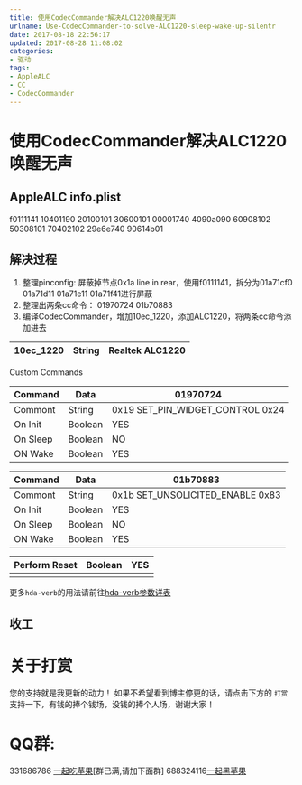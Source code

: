 ```yaml
---
title: 使用CodecCommander解决ALC1220唤醒无声
urlname: Use-CodecCommander-to-solve-ALC1220-sleep-wake-up-silentr
date: 2017-08-18 22:56:17
updated: 2017-08-28 11:08:02
categories:
- 驱动
tags:
- AppleALC
- CC
- CodecCommander
---
```


# 使用CodecCommander解决ALC1220唤醒无声
## AppleALC info.plist
f0111141 10401190 20100101 30600101 00001740 4090a090 60908102 50308101 70402102 29e6e740 90614b01

## 解决过程
1. 整理pinconfig:
   屏蔽掉节点0x1a line in rear，使用f0111141，拆分为01a71cf0 01a71d11 01a71e11 01a71f41进行屏蔽
2. 整理出两条cc命令：
    01970724 01b70883
3. 编译CodecCommander，增加10ec_1220，添加ALC1220，将两条cc命令添加进去

| 10ec_1220 | String | Realtek ALC1220 |
| --- | --- | --- |

Custom Commands

| Command | Data | 01970724 |
| --- | --- | --- |
|Commont|String|0x19 SET_PIN_WIDGET_CONTROL 0x24|
|On Init|Boolean|YES|
|On Sleep|Boolean|NO|
|ON Wake|Boolean|YES|

| Command | Data | 01b70883 |
| --- | --- | --- |
|Commont|String|0x1b SET_UNSOLICITED_ENABLE 0x83|
|On Init|Boolean|YES|
|On Sleep|Boolean|NO|
|ON Wake|Boolean|YES|

| Perform Reset | Boolean | YES |
| ------- | ------- | ------- |
||||
更多`hda-verb`的用法请前往[hda-verb参数详表](https://blog.daliansky.net/hda-verb-parameter-detail-table.html)

## 收工

# 关于打赏
您的支持就是我更新的动力！
如果不希望看到博主停更的话，请点击下方的 `打赏` 支持一下，有钱的捧个钱场，没钱的捧个人场，谢谢大家！

# QQ群:
331686786 [一起吃苹果](http://shang.qq.com/wpa/qunwpa?idkey=db511a29e856f37cbb871108ffa77a6e79dde47e491b8f2c8d8fe4d3c310de91)[群已满,请加下面群]
688324116[一起黑苹果](https://shang.qq.com/wpa/qunwpa?idkey=6bf69a6f4b983dce94ab42e439f02195dfd19a1601522c10ad41f4df97e0da82)




